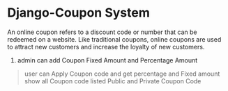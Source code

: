 # Django-Coupon System 


An online coupon refers to a discount code or number that can be redeemed on a website. Like traditional coupons, online coupons are used to attract new customers and increase the loyalty of new customers.



1. admin can add Coupon Fixed Amount and Percentage Amount 

> user can Apply Coupon code and get percentage and Fixed amount
> show all Coupon code listed 
> Public and Private Coupon Code 


